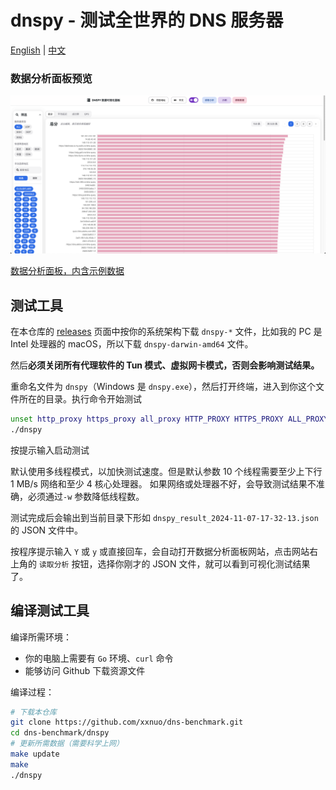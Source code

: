 # dnspy - 测试全世界的 DNS 服务器

[English](./README.en.md) | [中文](./README.md)

### 数据分析面板预览

![数据分析面板预览](./images/preview.png)

[数据分析面板，内含示例数据](https://bench.dash.2020818.xyz)

## 测试工具

在本仓库的 [releases](https://github.com/xxnuo/dns-benchmark/releases) 页面中按你的系统架构下载 `dnspy-*` 文件，比如我的 PC 是 Intel 处理器的 macOS，所以下载 `dnspy-darwin-amd64` 文件。

然后**必须关闭所有代理软件的 Tun 模式、虚拟网卡模式，否则会影响测试结果。**

重命名文件为 `dnspy`（Windows 是 `dnspy.exe`），然后打开终端，进入到你这个文件所在的目录。执行命令开始测试

```bash
unset http_proxy https_proxy all_proxy HTTP_PROXY HTTPS_PROXY ALL_PROXY
./dnspy
```

按提示输入启动测试

默认使用多线程模式，以加快测试速度。但是默认参数 10 个线程需要至少上下行 1 MB/s 网络和至少 4 核心处理器。
如果网络或处理器不好，会导致测试结果不准确，必须通过`-w` 参数降低线程数。

测试完成后会输出到当前目录下形如 `dnspy_result_2024-11-07-17-32-13.json` 的 JSON 文件中。

按程序提示输入 `Y` 或 `y` 或直接回车，会自动打开数据分析面板网站，点击网站右上角的 `读取分析` 按钮，选择你刚才的 JSON 文件，就可以看到可视化测试结果了。

## 编译测试工具

编译所需环境：

- 你的电脑上需要有 `Go` 环境、`curl` 命令
- 能够访问 Github 下载资源文件

编译过程：

```bash
# 下载本仓库
git clone https://github.com/xxnuo/dns-benchmark.git
cd dns-benchmark/dnspy
# 更新所需数据（需要科学上网）
make update
make
./dnspy
```
